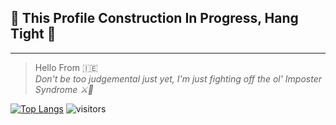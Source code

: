 ## 🚧 This Profile Construction In Progress, Hang Tight 🚧
---

> Hello From 🇮🇪  
> *Don't be too judgemental just yet, I'm just fighting off the ol' Imposter Syndrome ⚔️🤣* 


[![Top Langs](https://github-readme-stats.vercel.app/api/top-langs/?username=Stephen2697&layout=compact)](https://github.com/anuraghazra/github-readme-stats)
![visitors](https://visitor-badge.glitch.me/badge?page_id=Stephen2697)

<!--START_SECTION:waka-->
<!--END_SECTION:waka-->
